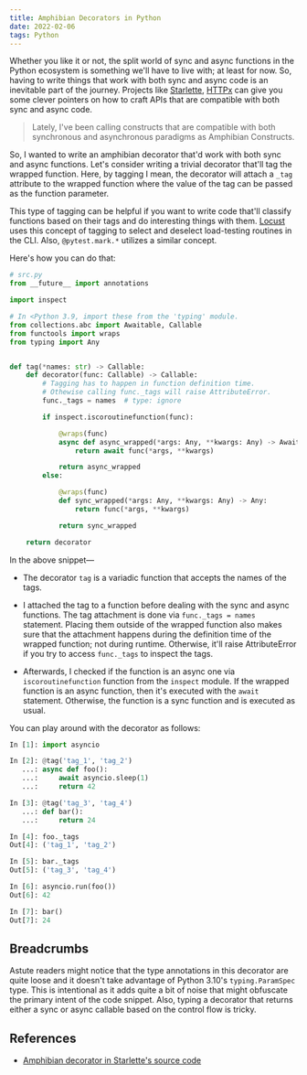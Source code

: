 ```yaml
---
title: Amphibian Decorators in Python
date: 2022-02-06
tags: Python
---
```


Whether you like it or not, the split world of sync and async functions in the Python ecosystem is something we'll have to live with; at least for now. So, having to write things that work with both sync and async code is an inevitable part of the journey. Projects like [Starlette](https://www.starlette.io/), [HTTPx](https://www.python-httpx.org/) can give you some clever pointers on how to craft APIs that are compatible with both sync and async code.

> Lately, I've been calling constructs that are compatible with both synchronous and asynchronous paradigms as Amphibian Constructs.

So, I wanted to write an amphibian decorator that'd work with both sync and async functions. Let's consider writing a trivial decorator that'll tag the wrapped function. Here, by tagging I mean, the decorator will attach a `_tag` attribute to the wrapped function where the value of the tag can be passed as the function parameter.

This type of tagging can be helpful if you want to write code that'll classify functions based on their tags and do interesting things with them. [Locust](http://docs.locust.io/en/stable/api.html#locust.tag) uses this concept of tagging to select and deselect load-testing routines in the CLI. Also, `@pytest.mark.*` utilizes a similar concept.

Here's how you can do that:


```python
# src.py
from __future__ import annotations

import inspect

# In <Python 3.9, import these from the 'typing' module.
from collections.abc import Awaitable, Callable
from functools import wraps
from typing import Any


def tag(*names: str) -> Callable:
    def decorator(func: Callable) -> Callable:
        # Tagging has to happen in function definition time.
        # Othewise calling func._tags will raise AttributeError.
        func._tags = names  # type: ignore

        if inspect.iscoroutinefunction(func):

            @wraps(func)
            async def async_wrapped(*args: Any, **kwargs: Any) -> Awaitable:
                return await func(*args, **kwargs)

            return async_wrapped
        else:

            @wraps(func)
            def sync_wrapped(*args: Any, **kwargs: Any) -> Any:
                return func(*args, **kwargs)

            return sync_wrapped

    return decorator
```

In the above snippet—

* The decorator `tag` is a variadic function that accepts the names of the tags.

* I attached the tag to a function before dealing with the sync and async functions. The tag attachment is done via `func._tags = names` statement. Placing them outside of the wrapped function also makes sure that the attachment happens during the definition time of the wrapped function; not during runtime. Otherwise, it'll raise AttributeError if you try to access `func._tags` to inspect the tags.

* Afterwards, I checked if the function is an async one via `iscoroutinefunction` function from the `inspect` module. If the wrapped function is an async function, then it's executed with the `await` statement. Otherwise, the function is a sync function and is executed as usual.

You can play around with the decorator as follows:

```python
In [1]: import asyncio

In [2]: @tag('tag_1', 'tag_2')
   ...: async def foo():
   ...:     await asyncio.sleep(1)
   ...:     return 42

In [3]: @tag('tag_3', 'tag_4')
   ...: def bar():
   ...:     return 24

In [4]: foo._tags
Out[4]: ('tag_1', 'tag_2')

In [5]: bar._tags
Out[5]: ('tag_3', 'tag_4')

In [6]: asyncio.run(foo())
Out[6]: 42

In [7]: bar()
Out[7]: 24
```

## Breadcrumbs

Astute readers might notice that the type annotations in this decorator are quite loose and it doesn't take advantage of Python 3.10's `typing.ParamSpec` type. This is intentional as it adds quite a bit of noise that might obfuscate the primary intent of the code snippet. Also, typing a decorator that returns either a sync or async callable based on the control flow is tricky.

## References

* [Amphibian decorator in Starlette's source code](https://github.com/encode/starlette/blob/424351cb231c67798a65c091b0b7d42790f5e444/starlette/authentication.py#L19)
